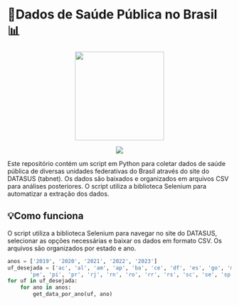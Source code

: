 # 🏥Dados de Saúde Pública no Brasil 📊

<p align="center">
  <img src="https://github.com/EvelynLopesSS/Crawler_DataSUS/assets/113462824/73b566fa-a0d8-44e4-bd1f-cf607a678145" width="200">
</p>

<p align="center">
  <a href="https://datasus.saude.gov.br/informacoes-de-saude-tabnet/">
    <img src="https://img.shields.io/badge/Acesse os Dados no DATASUS-4CAF50.svg" />
  </a>
</p>
Este repositório contém um script em Python para coletar dados de saúde pública de diversas unidades federativas do Brasil através do site do DATASUS (tabnet). Os dados são baixados e organizados em arquivos CSV para análises posteriores. O script utiliza a biblioteca Selenium para automatizar a extração dos dados.

## 💡Como funciona

O script utiliza a biblioteca Selenium para navegar no site do DATASUS, selecionar as opções necessárias e baixar os dados em formato CSV. Os arquivos são organizados por estado e ano.

```python
anos = ['2019', '2020', '2021', '2022', '2023']
uf_desejada = ['ac', 'al', 'am', 'ap', 'ba', 'ce', 'df', 'es', 'go', 'ma', 'mg', 'ms', 'mt', 'pa', 'pb',
       'pe', 'pi', 'pr', 'rj', 'rn', 'ro', 'rr', 'rs', 'sc', 'se', 'sp', 'to']
for uf in uf_desejada:
    for ano in anos:
        get_data_por_ano(uf, ano)
